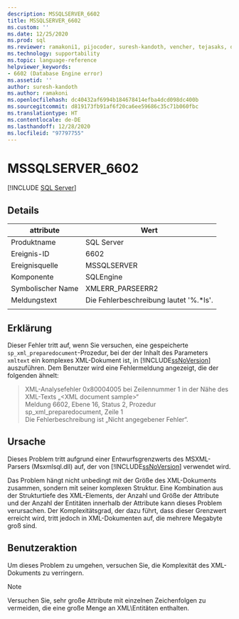 ```yaml
---
description: MSSQLSERVER_6602
title: MSSQLSERVER_6602
ms.custom: ''
ms.date: 12/25/2020
ms.prod: sql
ms.reviewer: ramakoni1, pijocoder, suresh-kandoth, vencher, tejasaks, docast
ms.technology: supportability
ms.topic: language-reference
helpviewer_keywords:
- 6602 (Database Engine error)
ms.assetid: ''
author: suresh-kandoth
ms.author: ramakoni
ms.openlocfilehash: dc40432af6994b184678414efba4dcd098dc400b
ms.sourcegitcommit: d819173fb91af6f20ca6ee59686c35c71b060fbc
ms.translationtype: HT
ms.contentlocale: de-DE
ms.lasthandoff: 12/28/2020
ms.locfileid: "97797755"
---
```

# <a name="mssqlserver_6602"></a>MSSQLSERVER_6602
 [!INCLUDE [SQL Server](../../includes/applies-to-version/sqlserver.md)]

## <a name="details"></a>Details

|attribute|Wert|
|---|---|
|Produktname|SQL Server|
|Ereignis-ID|6602|
|Ereignisquelle|MSSQLSERVER|
|Komponente|SQLEngine|
|Symbolischer Name|XMLERR_PARSEERR2|
|Meldungstext|Die Fehlerbeschreibung lautet '%.*ls'.|
||

## <a name="explanation"></a>Erklärung

Dieser Fehler tritt auf, wenn Sie versuchen, eine gespeicherte `sp_xml_preparedocument`-Prozedur, bei der der Inhalt des Parameters `xmltext` ein komplexes XML-Dokument ist, in [!INCLUDE[ssNoVersion](../../includes/ssnoversion-md.md)] auszuführen. Dem Benutzer wird eine Fehlermeldung angezeigt, die der folgenden ähnelt:

> XML-Analysefehler 0x80004005 bei Zeilennummer 1 in der Nähe des XML-Texts „\<XML document sample>“  
Meldung 6602, Ebene 16, Status 2, Prozedur sp_xml_preparedocument, Zeile 1  
Die Fehlerbeschreibung ist „Nicht angegebener Fehler“.

## <a name="cause"></a>Ursache

Dieses Problem tritt aufgrund einer Entwurfsgrenzwerts des MSXML-Parsers (Msxmlsql.dll) auf, der von [!INCLUDE[ssNoVersion](../../includes/ssnoversion-md.md)] verwendet wird.

Das Problem hängt nicht unbedingt mit der Größe des XML-Dokuments zusammen, sondern mit seiner komplexen Struktur. Eine Kombination aus der Strukturtiefe des XML-Elements, der Anzahl und Größe der Attribute und der Anzahl der Entitäten innerhalb der Attribute kann dieses Problem verursachen. Der Komplexitätsgrad, der dazu führt, dass dieser Grenzwert erreicht wird, tritt jedoch in XML-Dokumenten auf, die mehrere Megabyte groß sind.

## <a name="user-action"></a>Benutzeraktion

Um dieses Problem zu umgehen, versuchen Sie, die Komplexität des XML-Dokuments zu verringern.

> [!NOTE]
> Versuchen Sie, sehr große Attribute mit einzelnen Zeichenfolgen zu vermeiden, die eine große Menge an XML\Entitäten enthalten.

